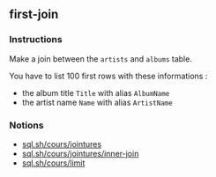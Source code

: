 ## first-join

### Instructions

Make a join between the `artists` and `albums` table.

You have to list 100 first rows with these informations :

- the album title `Title` with alias `AlbumName`
- the artist name `Name` with alias `ArtistName`

### Notions

- [sql.sh/cours/jointures](https://sql.sh/cours/jointures)
- [sql.sh/cours/jointures/inner-join](https://sql.sh/cours/jointures/inner-join)
- [sql.sh/cours/limit](https://sql.sh/cours/limit)
